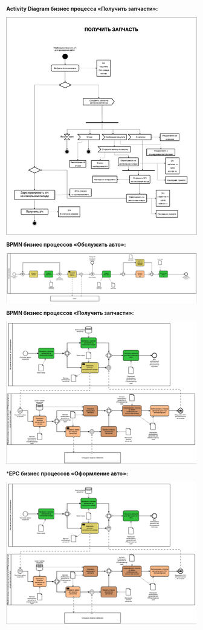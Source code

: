 ﻿**Activity Diagram бизнес процесса «Получить запчасти»:**

![Image alt](https://github.com/dmatwe/projects/blob/main/OTUS_SA_BASIC/5.%20eEPC_%20BPMN_%20Activity_Diagram/ad_uml_%20%D0%BF%D0%BE%D0%BB%D1%83%D1%87%D0%B8%D1%82%D1%8C_%D0%B7%D1%87.png)

**BPMN бизнес процессов «Обслужить авто»:**

![Image alt](https://github.com/dmatwe/projects/blob/main/OTUS_SA_BASIC/5.%20eEPC_%20BPMN_%20Activity_Diagram/bpmn_%D0%BE%D0%B1%D1%81%D0%BB%D1%83%D0%B6%D0%B8%D1%82%D1%8C_%D0%B0%D0%B2%D1%82%D0%BE.png)

**BPMN бизнес процессов «Получить запчасти»:**

![Image alt](https://github.com/dmatwe/projects/blob/main/OTUS_SA_BASIC/5.%20eEPC_%20BPMN_%20Activity_Diagram/bpmn_%20%D0%BF%D0%BE%D0%BB%D1%83%D1%87%D0%B8%D1%82%D1%8C_%D0%B7%D1%87.png)

***EPC бизнес процессов «Оформление авто»:**

![Image alt](https://github.com/dmatwe/projects/blob/main/OTUS_SA_BASIC/5.%20eEPC_%20BPMN_%20Activity_Diagram/bpmn_%20%D0%BF%D0%BE%D0%BB%D1%83%D1%87%D0%B8%D1%82%D1%8C_%D0%B7%D1%87.png)